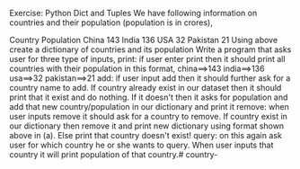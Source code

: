Exercise: Python Dict and Tuples
We have following information on countries and their population (population is in crores),

Country	Population
China	143
India	136
USA	32
Pakistan	21
Using above create a dictionary of countries and its population
Write a program that asks user for three type of inputs,
print: if user enter print then it should print all countries with their population in this format,
china==>143
india==>136
usa==>32
pakistan==>21
add: if user input add then it should further ask for a country name to add. If country already exist in our dataset then it should print that it exist and do nothing. If it doesn't then it asks for population and add that new country/population in our dictionary and print it
remove: when user inputs remove it should ask for a country to remove. If country exist in our dictionary then remove it and print new dictionary using format shown above in (a). Else print that country doesn't exist!
query: on this again ask user for which country he or she wants to query. When user inputs that country it will print population of that country.# country-
